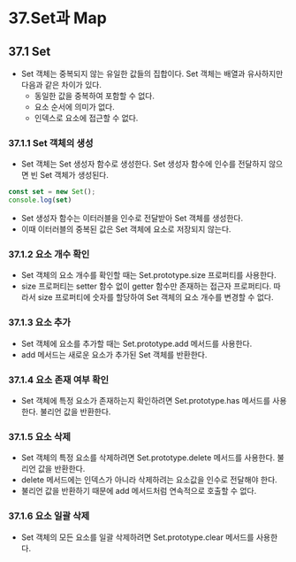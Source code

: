 # 37.Set과 Map

## 37.1 Set
- Set 객체는 중복되지 않는 유일한 값들의 집합이다. Set 객체는 배열과 유사하지만 다음과 같은 차이가 있다.
  - 동일한 값을 중복하여 포함할 수 없다.
  - 요소 순서에 의미가 없다.
  - 인덱스로 요소에 접근할 수 없다.
### 37.1.1 Set 객체의 생성
- Set 객체는 Set 생성자 함수로 생성한다. Set 생성자 함수에 인수를 전달하지 않으면 빈 Set 객체가 생성된다.
```js
const set = new Set();
console.log(set)
```
- Set 생성자 함수는 이터러블을 인수로 전달받아 Set 객체를 생성한다.
- 이때 이터러블의 중복된 값은 Set 객체에 요소로 저장되지 않는다.

### 37.1.2 요소 개수 확인
- Set 객체의 요소 개수를 확인할 때는 Set.prototype.size 프로퍼티를 사용한다.
- size 프로퍼티는 setter 함수 없이 getter 함수만 존재하는 접근자 프로퍼티다. 따라서 size 프로퍼티에 숫자를 할당하여 Set 객체의 요소 개수를 변경할 수 없다.

### 37.1.3 요소 추가
- Set 객체에 요소를 추가할 때는 Set.prototype.add 메서드를 사용한다.
- add 메서드는 새로운 요소가 추가된 Set 객체를 반환한다.

### 37.1.4 요소 존재 여부 확인
- Set 객체에 특정 요소가 존재하는지 확인하려면 Set.prototype.has 메서드를 사용한다. 불리언 값을 반환한다.

### 37.1.5 요소 삭제
- Set 객체의 특정 요소를 삭제하려면 Set.prototype.delete 메서드를 사용한다. 불리언 값을 반환한다.
- delete 메서드에는 인덱스가 아니라 삭제하려는 요소값을 인수로 전달해야 한다. 
- 불리언 값을 반환하기 때문에 add 메서드처럼 연속적으로 호출할 수 없다.

### 37.1.6 요소 일괄 삭제
- Set 객체의 모든 요소를 일괄 삭제하려면 Set.prototype.clear 메서드를 사용한다.
